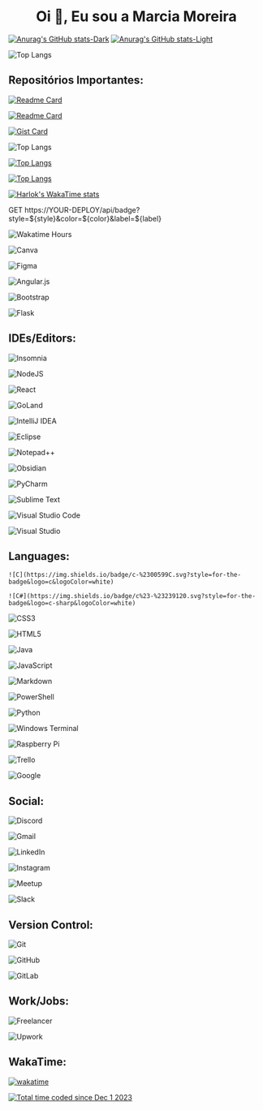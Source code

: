 <h1 align="center">Oi 👋, Eu sou a Marcia Moreira</h1>

<!-- Adiciona um Quadro de Status: -->
[![Anurag's GitHub stats-Dark](https://github-readme-stats.vercel.app/api?username=marcia-moreira&show_icons=true&theme=dark#gh-dark-mode-only)](https://github.com/anuraghazra/github-readme-stats#gh-dark-mode-only)
[![Anurag's GitHub stats-Light](https://github-readme-stats.vercel.app/api?username=marcia-moreira&show_icons=true&theme=default#gh-light-mode-only)](https://github.com/marcia-moreira/github-readme-stats#gh-light-mode-only)

<!-- -->
![Top Langs](https://github-readme-stats.vercel.app/api/top-langs/?username=marcia-moreira&size_weight=0.5&count_weight=0.5)
<!-- Adiciona um Card de um Repositório Específicos:-->
## Repositórios Importantes:
<!--001 Challange_01-WoMakersCode-Intro_Star_Wars_MM -->
[![Readme Card](https://github-readme-stats.vercel.app/api/pin/?username=marcia-moreira&repo=Challange_01-WoMakersCode-Intro_Star_Wars_MM)](https://github.com/marcia-moreira/github-readme-stats)

<!--002 MM_Portfolio_Responsivo_com_Bootstrap_Flask -->
[![Readme Card](https://github-readme-stats.vercel.app/api/pin/?username=marcia-moreira&repo=MM_Portfolio_Responsivo_com_Bootstrap_Flask)](https://github.com/marcia-moreira/github-readme-stats)


<!-- Pins Extras: Precisamos descobrir como usar-->
[![Gist Card](https://github-readme-stats.vercel.app/api/gist?id=bbfce31e0217a3689c8d961a356cb10d)](https://gist.github.com/Yizack/bbfce31e0217a3689c8d961a356cb10d/)

<!-- Mostrar mais linguas: -->
![Top Langs](https://github-readme-stats.vercel.app/api/top-langs/?username=marcia-moreira&langs_count=8)

[![Top Langs](https://github-readme-stats.vercel.app/api/top-langs/?username=marcia-moreira&layout=donut)](https://github.com/marcia-moreira/github-readme-stats)

[![Top Langs](https://github-readme-stats.vercel.app/api/top-langs/?username=marcia-moreira&layout=donut-vertical)](https://github.com/marcia-moreira/github-readme-stats)

<!-- Extensão instalada no VSCode para monitoramento de tempo de codigo -->
<!-- Não está funcionando pois não está público -->
[![Harlok's WakaTime stats](https://github-readme-stats.vercel.app/api/wakatime?username=Marcia_Moreira)](https://github.com/marcia-moreira/github-readme-stats)


<!--Chave WakaTime:  -->
<!-- -->
GET https://YOUR-DEPLOY/api/badge?style=${style}&color=${color}&label=${label}

![Wakatime Hours](https://YOUR-DEPLOY/api/badge?label=Codando+logada+WakaTime)

<!--BADGES em: https://github.com/Ileriayo/markdown-badges#badges -->
![Canva](https://img.shields.io/badge/Canva-%2300C4CC.svg?style=for-the-badge&logo=Canva&logoColor=white)

![Figma](https://img.shields.io/badge/figma-%23F24E1E.svg?style=for-the-badge&logo=figma&logoColor=white)

![Angular.js](https://img.shields.io/badge/angular.js-%23E23237.svg?style=for-the-badge&logo=angularjs&logoColor=white)

![Bootstrap](https://img.shields.io/badge/bootstrap-%238511FA.svg?style=for-the-badge&logo=bootstrap&logoColor=white)

![Flask](https://img.shields.io/badge/flask-%23000.svg?style=for-the-badge&logo=flask&logoColor=white)

## IDEs/Editors:

![Insomnia](https://img.shields.io/badge/Insomnia-black?style=for-the-badge&logo=insomnia&logoColor=5849BE)

![NodeJS](https://img.shields.io/badge/node.js-6DA55F?style=for-the-badge&logo=node.js&logoColor=white)

![React](https://img.shields.io/badge/react-%2320232a.svg?style=for-the-badge&logo=react&logoColor=%2361DAFB)

![GoLand](https://img.shields.io/badge/GoLand-0f0f0f?&style=for-the-badge&logo=goland&logoColor=white)

![IntelliJ IDEA](https://img.shields.io/badge/IntelliJIDEA-000000.svg?style=for-the-badge&logo=intellij-idea&logoColor=white)

![Eclipse](https://img.shields.io/badge/Eclipse-FE7A16.svg?style=for-the-badge&logo=Eclipse&logoColor=white)

![Notepad++](https://img.shields.io/badge/Notepad++-90E59A.svg?style=for-the-badge&logo=notepad%2b%2b&logoColor=black)

![Obsidian](https://img.shields.io/badge/Obsidian-%23483699.svg?style=for-the-badge&logo=obsidian&logoColor=white)

![PyCharm](https://img.shields.io/badge/pycharm-143?style=for-the-badge&logo=pycharm&logoColor=black&color=black&labelColor=green)

![Sublime Text](https://img.shields.io/badge/sublime_text-%23575757.svg?style=for-the-badge&logo=sublime-text&logoColor=important)

![Visual Studio Code](https://img.shields.io/badge/Visual%20Studio%20Code-0078d7.svg?style=for-the-badge&logo=visual-studio-code&logoColor=white)

![Visual Studio](https://img.shields.io/badge/Visual%20Studio-5C2D91.svg?style=for-the-badge&logo=visual-studio&logoColor=white)

## Languages:

	![C](https://img.shields.io/badge/c-%2300599C.svg?style=for-the-badge&logo=c&logoColor=white)

 	![C#](https://img.shields.io/badge/c%23-%23239120.svg?style=for-the-badge&logo=c-sharp&logoColor=white)

  ![CSS3](https://img.shields.io/badge/css3-%231572B6.svg?style=for-the-badge&logo=css3&logoColor=white)

  ![HTML5](https://img.shields.io/badge/html5-%23E34F26.svg?style=for-the-badge&logo=html5&logoColor=white)

  ![Java](https://img.shields.io/badge/java-%23ED8B00.svg?style=for-the-badge&logo=openjdk&logoColor=white)

  ![JavaScript](https://img.shields.io/badge/javascript-%23323330.svg?style=for-the-badge&logo=javascript&logoColor=%23F7DF1E)

![Markdown](https://img.shields.io/badge/markdown-%23000000.svg?style=for-the-badge&logo=markdown&logoColor=white)

![PowerShell](https://img.shields.io/badge/PowerShell-%235391FE.svg?style=for-the-badge&logo=powershell&logoColor=white)

![Python](https://img.shields.io/badge/python-3670A0?style=for-the-badge&logo=python&logoColor=ffdd54)

<!-- pesquisar o que seria-->
  ![Windows Terminal](https://img.shields.io/badge/Windows%20Terminal-%234D4D4D.svg?style=for-the-badge&logo=windows-terminal&logoColor=white)
  
![Raspberry Pi](https://img.shields.io/badge/-RaspberryPi-C51A4A?style=for-the-badge&logo=Raspberry-Pi)

![Trello](https://img.shields.io/badge/Trello-%23026AA7.svg?style=for-the-badge&logo=Trello&logoColor=white)

![Google](https://img.shields.io/badge/google-4285F4?style=for-the-badge&logo=google&logoColor=white)

## Social:

![Discord](https://img.shields.io/badge/Discord-%235865F2.svg?style=for-the-badge&logo=discord&logoColor=white)

![Gmail](https://img.shields.io/badge/Gmail-D14836?style=for-the-badge&logo=gmail&logoColor=white)

![LinkedIn](https://img.shields.io/badge/linkedin-%230077B5.svg?style=for-the-badge&logo=linkedin&logoColor=white)

![Instagram](https://img.shields.io/badge/Instagram-%23E4405F.svg?style=for-the-badge&logo=Instagram&logoColor=white)

![Meetup](https://img.shields.io/badge/Meetup-f64363?style=for-the-badge&logo=meetup&logoColor=white)

![Slack](https://img.shields.io/badge/Slack-4A154B?style=for-the-badge&logo=slack&logoColor=white)

## Version Control:

![Git](https://img.shields.io/badge/git-%23F05033.svg?style=for-the-badge&logo=git&logoColor=white)

![GitHub](https://img.shields.io/badge/github-%23121011.svg?style=for-the-badge&logo=github&logoColor=white)

![GitLab](https://img.shields.io/badge/gitlab-%23181717.svg?style=for-the-badge&logo=gitlab&logoColor=white)

## Work/Jobs:

![Freelancer](https://img.shields.io/badge/Freelancer-29B2FE?style=for-the-badge&logo=Freelancer&logoColor=white)

![Upwork](https://img.shields.io/badge/UpWork-6FDA44?style=for-the-badge&logo=Upwork&logoColor=white)


## WakaTime:

<!-- MarkDown -->
[![wakatime](https://wakatime.com/badge/user/018c270f-a496-4f2e-a75f-a068fd08050f.svg?style=social)](https://wakatime.com/@018c270f-a496-4f2e-a75f-a068fd08050f)


<!-- HTML: -->
<a href="https://wakatime.com/@018c270f-a496-4f2e-a75f-a068fd08050f"><img src="https://wakatime.com/badge/user/018c270f-a496-4f2e-a75f-a068fd08050f.svg" alt="Total time coded since Dec 1 2023" /></a>



<!--
Use ?style=para personalizar a aparência do seu crachá.

Os estilos suportados são default, plastic, flat, flat-square, for-the-badgee social.
-->
<!-- -->
<!-- -->
<!-- -->
<!-- -->
<!-- -->


<!--
<h1 align="center">Oi 👋, Eu sou a Marcia Moreira</h1>
<h3 align="center">Curiosa e atraída por Desenvolvimento Web FullStack</h3>

- 🔭 Atualmente estou dedicada a buscar recolocação e participando como bolsista em projetos de qualificação profissional em desenvolvimento Web Front-end e Back-end como no exemplo a seguir: [DTECH - Escola Koru e Potência Tech by iFood](https://dtech-koru-ifood.ves.jobs/)

- 🌱 Estou aprendendo **Python e JavaScript**

- 👯 Também participo de diversos outros projetos como bolsista para complementar as habilidades. [SENAC - Desenvolvedor Web Front-end e Programador de Sistemas](https://www.sp.senac.br/graduacao?utm_source=google&utm_medium=cpc&utm_campaign=GCR_Graduacao&utm_content=CursosFaculdade&gad_source=1&gclid=CjwKCAiApaarBhB7EiwAYiMwqv_se3-HHWFCpOSbW5n 7oUte4ddi4tNcvE1c009XkUIZYgv3I5RbrxoC6tkQAvD_BwE#Cursos)

- 👨‍💻 Todos os meus projetos realizados estão disponíveis em [https://github.com/Marcia-Moreira?tab=repositories](https://github.com/Marcia-Moreira?tab=repositories)

- 💬 Me pergunte sobre **Html, CSS, BootStrap, Banco de Dados, VSCode, Canva, Gestão de Pessoas e Atendimento ao Cliente**

- 📫 Você me encontra através do e-mail **mm.no.linkedin@gmail.com**

- 📄 Mais detalhes sobre a minha história, no meu Linkedin [https:// www.linkedin.com/in/marciamoreiramm](https://www.linkedin.com/in/marciamoreiramm)

- ⚡ Curiosidades aleatórias sobre a minha pessoa: **Marcenaria/Crochê/Dança do Ventre/Percursão/Costura/3D/Corrida**

<h3 align="left">Conecte-se comigo:</h3>
<p align="left">
<a href="https://linkedin.com/in/https://www.linkedin.com/in /marciamoreiramm" target="blank"><img align="center" src="https://raw.githubusercontent.com/rahuldkjain/github-profile-readme-generator/master/src/images/icons/Social/linked -in-alt.svg" alt="https://www.linkedin.com/in/marciamoreiramm" height="30" width="40" /></a>
<a href="https://instagram .com/https://www.instagram.com/marcia_moreira_dev/" target="blank"><img align="center" src="https://raw.githubusercontent.com/rahuldkjain/github-profile-readme- gerador/master/src/images/icons/Social/instagram.svg" alt="https://www.instagram.com/marcia_moreira_dev/" height="30" width="40" /></a> <
/ p>

<h3 align="left">Idiomas e ferramentas:</h3>
<p align="left"> <a href="https://getbootstrap.com" target="_blank" rel="noreferrer"> <img src="https://raw.githubusercontent.com/devicons/devicon /master/icons/bootstrap/bootstrap-plain-wordmark.svg" alt="bootstrap" width="40" height="40"/> </a> <a href="https://www.cprogramming.com /" target="_blank" rel="noreferrer"> <img src="https://raw.githubusercontent.com/devicons/devicon/master/icons/c/c-original.svg" alt="c" largura ="40" height="40"/> </a> <a href="https://www.w3schools.com/cs/" target="_blank" rel="noreferrer"> <img src="https ://raw.githubusercontent.com/devicons/devicon/master/icons/csharp/csharp-original.svg" alt="csharp" width="40" height="40"/> </a> <a href= "https://www.w3schools.com/css/" target="_blank" rel="noreferrer"> <img src="https://raw.githubusercontent.com/devicons/devicon/master/icons/css3/ css3-original-wordmark.svg" alt="css3" width="40" height="40"/> </a> <a href="https://www.figma.com/" target="_blank" rel="noreferrer"> <img src="https://www.vectorlogo.zone/logos/figma/figma-icon.svg" alt="figma" width="40" height="40"/> </ a> <a href="https://flask.palletsprojects.com/" target="_blank" rel="noreferrer"> <img src="https://www.vectorlogo.zone/logos/pocoo_flask/pocoo_flask- icon.svg" alt="flask" width="40" height="40"/> </a> <a href="https://git-scm.com/" target="_blank" rel="noreferrer "> <img src="https://www.vectorlogo.zone/logos/git-scm/git-scm-icon.svg" alt="git" width="40" height="40"/> </ a> <a href="https://www.w3.org/html/" target="_blank" rel="noreferrer"> <img src="https://raw.githubusercontent.com/devicons/devicon/ master/icons/html5/html5-original-wordmark.svg" alt="html5" width="40" height="40"/> </a> <a href="https://developer.mozilla.org/ en-US/docs/Web/JavaScript" target="_blank" rel="noreferrer"> <img src="https://raw.githubusercontent.com/devicons/devicon/master/icons/javascript/javascript-original.svg" alt="javascript" width="40" height="40"/> </a> <a href="https://www.mysql.com/" target="_blank" rel="noreferrer"> <img src="https://raw.githubusercontent.com/devicons/devicon/master/icons/mysql/mysql-original-wordmark.svg" alt="mysql" width="40" height="40"/> </a> <a href="https://nodejs.org" target="_blank" rel="noreferrer"> <img src="https://raw.githubusercontent.com/devicons/devicon/master/icons /nodejs/nodejs-original-wordmark.svg" alt="nodejs" width="40" height="40"/> </a> <a href="https://www.python.org" target=" _blank" rel="noreferrer"> <img src="https://raw.githubusercontent.com/devicons/devicon/master/icons/python/python-original.svg" alt="python" width="40" altura ="40"/> </a> </p>

-->

<!--
### Hi there 👋

**Marcia-Moreira/Marcia-Moreira** is a ✨ _special_ ✨ repository because its `README.md` (this file) appears on your GitHub profile.

Here are some ideas to get you started:

- 🔭 I’m currently working on ...
- 🌱 I’m currently learning ...
- 👯 I’m looking to collaborate on ...
- 🤔 I’m looking for help with ...
- 💬 Ask me about ...
- 📫 How to reach me: ...
- 😄 Pronouns: ...
- ⚡ Fun fact: ...
-->
